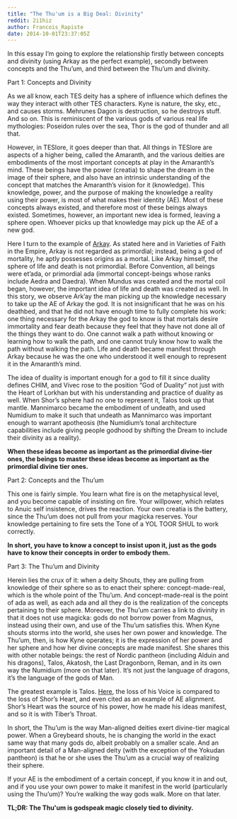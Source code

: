 ```yaml
---
title: "The Thu'um is a Big Deal: Divinity"
reddit: 2i1hiz
author: Francois_Rapiste
date: 2014-10-01T23:37:05Z
---
```


In this essay I’m going to explore the relationship firstly between concepts and divinity (using Arkay as the perfect example), secondly between concepts and the Thu’um, and third between the Thu’um and divinity.

Part 1: Concepts and Divinity

As we all know, each TES deity has a sphere of influence which defines the way they interact with other TES characters. Kyne is nature, the sky, etc., and causes storms. Mehrunes Dagon is destruction, so he destroys stuff. And so on. This is reminiscent of the various gods of various real life mythologies: Poseidon rules over the sea, Thor is the god of thunder and all that.

However, in TESlore, it goes deeper than that. All things in TESlore are aspects of a higher being, called the Amaranth, and the various deities are embodiments of the most important concepts at play in the Amaranth’s mind. These beings have the power (creatia) to shape the dream in the image of their sphere, and also have an intrinsic understanding of the concept that matches the Amaranth’s vision for it (knowledge). This knowledge, power, and the purpose of making the knowledge a reality using their power, is most of what makes their identity (AE). Most of these concepts always existed, and therefore most of these beings always existed. Sometimes, however, an important new idea is formed, leaving a sphere open. Whoever picks up that knowledge may pick up the AE of a new god.

Here I turn to the example of [Arkay]( http://www.uesp.net/wiki/Lore:Ark%27ay,_the_God_of_Birth_and_Death). As stated here and in Varieties of Faith in the Empire, Arkay is not regarded as primordial; instead, being a god of mortality, he aptly possesses origins as a mortal. Like Arkay himself, the sphere of life and death is not primordial. Before Convention, all beings were et’ada, or primordial ada (immortal concept-beings whose ranks include Aedra and Daedra). When Mundus was created and the mortal coil began, however, the important idea of life and death was created as well. In this story, we observe Ark’ay the man picking up the knowledge necessary to take up the AE of Arkay the god. It is not insignificant that he was on his deathbed, and that he did not have enough time to fully complete his work: one thing necessary for the Arkay the god to know is that mortals desire immortality and fear death because they feel that they have not done all of the things they want to do. One cannot walk a path without knowing or learning how to walk the path, and one cannot truly know how to walk the path without walking the path. Life and death became manifest through Arkay because he was the one who understood it well enough to represent it in the Amaranth’s mind.

The idea of duality is important enough for a god to fill it since duality defines CHIM, and Vivec rose to the position “God of Duality” not just with the Heart of Lorkhan but with his understanding and practice of duality as well. When Shor’s sphere had no one to represent it, Talos took up that mantle. Mannimarco became the embodiment of undeath, and used Numidium to make it such that undeath as Mannimarco was important enough to warrant apotheosis (the Numidium’s tonal architecture capabilities include giving people godhood by shifting the Dream to include their divinity as a reality). 

**When these ideas become as important as the primordial divine-tier ones, the beings to master these ideas become as important as the primordial divine tier ones.**

Part 2: Concepts and the Thu’um

This one is fairly simple. You learn what fire is on the metaphysical level, and you become capable of insisting on fire. Your willpower, which relates to Anuic self insistence, drives the reaction. Your own creatia is the battery, since the Thu’um does not pull from your magicka reserves. Your knowledge pertaining to fire sets the Tone of a YOL TOOR SHUL to work correctly.

**In short, you have to know a concept to insist upon it, just as the gods have to know their concepts in order to embody them.**

Part 3: The Thu’um and Divinity

Herein lies the crux of it: when a deity Shouts, they are pulling from knowledge of their sphere so as to enact their sphere: concept-made-real, which is the whole point of the Thu’um. And concept-made-real is the point of ada as well, as each ada and all they do is the realization of the concepts pertaining to their sphere. Moreover, the Thu’um carries a link to divinity in that it does not use magicka: gods do not borrow power from Magnus, instead using their own, and use of the Thu’um satisfies this. When Kyne shouts storms into the world, she uses her own power and knowledge. The Thu’um, then, is how Kyne operates; it is the expression of her power and her sphere and how her divine concepts are made manifest. She shares this with other notable beings: the rest of Nordic pantheon (including Alduin and his dragons), Talos, Akatosh, the Last Dragonborn, Reman, and in its own way the Numidium (more on that later). It’s not just the language of dragons, it’s the language of the gods of Man.

The greatest example is Talos. [Here](http://www.reddit.com/r/teslore/comments/22hbjw/the_reason_talos_is_from_atmora/), the loss of his Voice is compared to the loss of Shor’s Heart, and even cited as an example of AE alignment. Shor’s Heart was the source of his power, how he made his ideas manifest, and so it is with Tiber’s Throat.

In short, the Thu’um is the way Man-aligned deities exert divine-tier magical power. When a Greybeard shouts, he is changing the world in the exact same way that many gods do, albeit probably on a smaller scale. And an important detail of a Man-aligned deity (with the exception of the Yokudan pantheon) is that he or she uses the Thu’um as a crucial way of realizing their sphere.

If your AE is the embodiment of a certain concept, if you know it in and out, and if you use your own power to make it manifest in the world (particularly using the Thu’um)? You’re walking the way gods walk. More on that later.

**TL;DR: The Thu'um is godspeak magic closely tied to divinity.**
